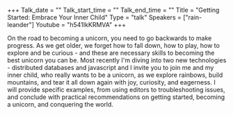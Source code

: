 +++
Talk_date = ""
Talk_start_time = ""
Talk_end_time = ""
Title = "Getting Started: Embrace Your Inner Child"
Type = "talk"
Speakers = ["rain-leander"]
Youtube = "h541IkKRMVA"
+++

On the road to becoming a unicorn, you need to go backwards to make progress. As we get older, we forget how to fall down, how to play, how to explore and be curious - and these are necessary skills to becoming the best unicorn you can be. Most recently I'm diving into two new technologies - distributed databases and javascript and I invite you to join me and my inner child, who really wants to be a unicorn, as we explore rainbows, build mountains, and tear it all down again with joy, curiosity, and eagerness. I will provide specific examples, from using editors to troubleshooting issues, and conclude with practical recommendations on getting started, becoming a unicorn, and conquering the world.